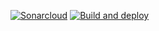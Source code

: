 [![Sonarcloud](https://github.com/DMSGroupDev/dms/actions/workflows/sonarcloud.yml/badge.svg?branch=testdeploy)](https://github.com/DMSGroupDev/dms/actions/workflows/sonarcloud.yml)
[![Build and deploy](https://github.com/DMSGroupDev/dms/actions/workflows/testdeploy_dmsgroup2.yml/badge.svg?branch=testdeploy)](https://github.com/DMSGroupDev/dms/actions/workflows/testdeploy_dmsgroup2.yml)
